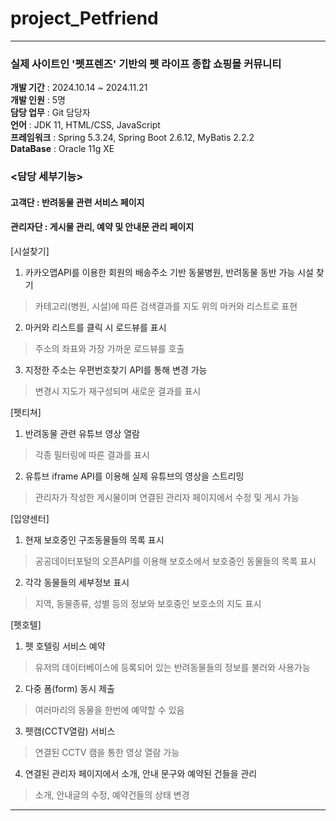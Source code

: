 # project_Petfriend

---

### 실제 사이트인 '펫프렌즈' 기반의 펫 라이프 종합 쇼핑몰 커뮤니티   
****개발 기간**** : 2024.10.14 ~ 2024.11.21     
****개발 인원**** : 5명     
****담당 업무**** : Git 담당자     
****언어**** : JDK 11, HTML/CSS, JavaScript     
****프레임워크**** : Spring 5.3.24, Spring Boot 2.6.12, MyBatis 2.2.2     
****DataBase**** : Oracle 11g XE     


### <담당 세부기능>
#### 고객단 : 반려동물 관련 서비스 페이지  
#### 관리자단 : 게시물 관리, 예약 및 안내문 관리 페이지     

[시설찾기]   
1. 카카오맵API를 이용한 회원의 배송주소 기반 동물병원, 반려동물 동반 가능 시설 찾기
> 카테고리(병원, 시설)에 따른 검색결과를 지도 위의 마커와 리스트로 표현
2. 마커와 리스트를 클릭 시 로드뷰를 표시
> 주소의 좌표와 가장 가까운 로드뷰를 호출
3. 지정한 주소는 우편번호찾기 API를 통해 변경 가능
> 변경시 지도가 재구성되며 새로운 결과를 표시

[펫티쳐]  
1. 반려동물 관련 유튜브 영상 열람 
> 각종 필터링에 따른 결과를 표시
2. 유튜브 iframe API를 이용해 실제 유튜브의 영상을 스트리밍
> 관리자가 작성한 게시물이며 연결된 관리자 페이지에서 수정 및 게시 가능

[입양센터]  
1. 현재 보호중인 구조동물들의 목록 표시
> 공공데이터포털의 오픈API를 이용해 보호소에서 보호중인 동물들의 목록 표시
2. 각각 동물들의 세부정보 표시
> 지역, 동물종류, 성별 등의 정보와 보호중인 보호소의 지도 표시

[펫호텔]  
1. 펫 호텔링 서비스 예약
> 유저의 데이터베이스에 등록되어 있는 반려동물들의 정보를 불러와 사용가능
2. 다중 폼(form) 동시 제출
> 여러마리의 동물을 한번에 예약할 수 있음
3. 펫캠(CCTV열람) 서비스
> 연결된 CCTV 캠을 통한 영상 열람 가능
4. 연결된 관리자 페이지에서 소개, 안내 문구와 예약된 건들을 관리 
> 소개, 안내글의 수정, 예약건들의 상태 변경

---


 
